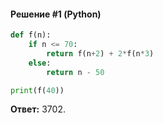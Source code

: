 #### Решение #1 (Python)
```python
def f(n):
    if n <= 70:
        return f(n+2) + 2*f(n*3)
    else:
        return n - 50

print(f(40))
```
**Ответ:** 3702.

